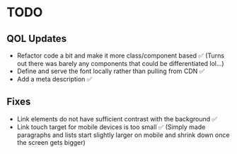 # TODO

## QOL Updates

- Refactor code a bit and make it more class/component based ✅ (Turns out there was barely any components that could be differentiated lol...)
- Define and serve the font locally rather than pulling from CDN ✅
- Add a meta description ✅

## Fixes

- Link elements do not have sufficient contrast with the background ✅
- Link touch target for mobile devices is too small ✅ (Simply made paragraphs and lists start slightly larger on mobile and shrink down once the screen gets bigger)
